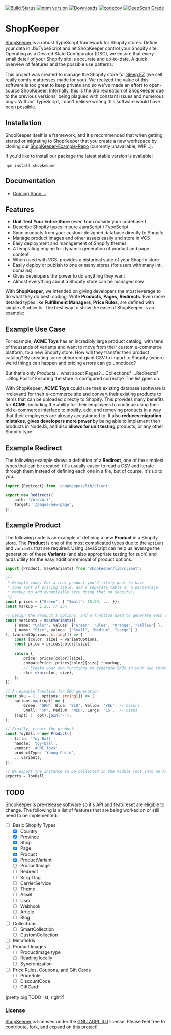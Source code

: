 [![Build Status](https://travis-ci.org/Sleep-EZ/ShopKeeper.svg?branch=master)](https://travis-ci.org/Sleep-EZ/ShopKeeper)
[![npm version](https://badge.fury.io/js/shopkeeper.svg)](https://www.npmjs.com/package/shopkeeper)
[![Downloads](https://img.shields.io/npm/dm/shopkeeper.svg)](https://www.npmjs.com/package/shopkeeper)
[![codecov](https://codecov.io/gh/Sleep-EZ/ShopKeeper/branch/develop/graph/badge.svg)](https://codecov.io/gh/Sleep-EZ/ShopKeeper)
[![DeepScan Grade](https://deepscan.io/api/projects/1775/branches/7608/badge/grade.svg)](https://deepscan.io/dashboard/#view=project&pid=1775&bid=7608)

# ShopKeeper 

[ShopKeeper](#) is a robust TypeScript framework for Shopify stores. Define your data in JS/TypeScript and let ShopKeeper control your Shopify site. Operating as a Desired State Configurator (DSC), we ensure that every small detail of your Shopify site is accurate and up-to-date. A quick overview of features and the possible use patterns:


This project was created to manage the Shopify store for [Sleep EZ](https://www.sleepez.com/?utm_campaign=GitHub-ShopKeeper&utm_medium=referral&utm_source=github.com) (we sell really comfy mattresses made for you). We realized the value of this software is too great to keep private and so we've made an effort to open-source ShopKepeer. Internally, this is the 3rd recreation of ShopKeeper due to the previous versions' being plagued with constant issues and numerous bugs. Without TypeScript, I don't believe writing this software would have been possible.

## Installation

ShopKeeper itself is a framework, and it's recommended that when getting started or migrating to ShopKeeper that you create a new workspace by cloning our [ShopKeeper-Example-Repo](#) (currently unavailable, WIP...). 

If you'd like to install our package the latest stable version is available:
```
npm install shopkeeper
```

## Documentation

* [Coming Soon....](#)


## Features

* **Unit Test Your Entire Store** (even from outside your codebase!)
* Describe Shopify types in pure JavaScript / TypeScript
* Sync products from your custom-designed database directly to Shopify
* Manage product images and other assets easily and store in VCS
* Easy deployment and management of Shopify themes
* A templating engine for dynamic generation of product and page content
* When used with VCS, provides a historical state of your Shopify store
* Easily deploy or publish to one or many stores (for users with many intl. domains)
* Gives developers the power to do anything they want
* Almost everything about a Shopify store can be managed now

With **ShopKeeper**, we intended on giving developers the most leverage to do what they do best: coding. Write **Products**, **Pages**, **Redirects**. Even more detailed types like **Fulfillment Managers**, **Price Rules**, are defined with simple JS objects. The best way to show the ease of ShopKeeper is an example:

## Example Use Case
For example, **ACME Toys** has an incredibly large product catalog, with tens of thousands of variants and want to move from their custom e-commerce platform, to a new Shopify store. How will they transfer their product catalog? By creating some abhorrent giant CSV to import to Shopify (where weird things can happen and pricing errors can go unnoticed?

But that's only *Products*... what about Pages? ...Collections? ...Redirects? ...Blog Posts? Ensuring the store is configured correctly? The list goes on.

With ShopKepeer, **ACME Toys** could use their existing database (software is irrelevant) for their e-commerce site and convert their existing products to items that can be uploaded directly to Shopify. This provides many benefits for **ACME**, including the ability for their employees to continue using their old e-commerce interface to modify, add, and removing products in a way that their employees are already accustomed to. It also **reduces migration mistakes**, **gives developers more power** by being able to implement their products in NodeJS, and also **allows for unit testing** products, or any other Shopify type. 

## Example Redirect
The following example shows a definition of a **Redirect**, one of the simplest types that can be created. (It's usually easier to read a CSV and iterate through them instead of defining each one in a file, but of course, it's up to you.

```typescript
import {Redirect} from 'shopkeeper/lib/client';

export new Redirect({
    path: '/old/url',
    target: '/pages/new-page',
});
```

## Example Product

The following code is an example of defining a new **Product** in a Shopify store. The **Product** is one of the most complicated types due to the `options` and `variants` that are required. Using JavaScript can help us leverage the generation of these **Variants** (and also appropriate testing for such) and adds utility for the easy addition/removal of product options. 

```typescript
import {Product, makeVariants} from 'shopkeeper/lib/client';

/**
 * Example code. For a real product you'd likely want to have
 * some sort of pricing table, and a separate table or a percentage
 * markup to add dynamically (try doing that on Shopify!)
 */
const prices = {"Green": { "Small": 15.99, ... }};
const markup = 1.25; // 25%

// Design the Product's options, and a function used to generate each variant
const variants = makeVariants([
    { name: "Color", values: ["Green", "Blue", "Orange", "Yellow"] },
    { name: "Size", values: ["Small", "Medium", "Large"] }
], (variantOptions: string[]) => {
    const [color, size] = variantOptions;
    const price = prices[color][size];
    
    return {
        price: prices[color][size],
        comparePrice: prices[color][size] * markup,
        // Create your own functions to generate SKUs in your own format!
        sku: sku(color, size),
    };
});

// An example function for SKU generation
const sku = (...options: string[]) => (
    options.map((opt) => {
        Green: 'GRN', Blue: 'BLU', Yellow: 'YEL', // Colors
        Small: 'SM', Medium: 'MED', Large: 'LG',  // Sizes
    }[opt] || opt).join('-');
);

// Finally, create the product.
const ToyBall = new Product({
    title: 'Toy Ball',
    handle: 'toy-ball',
    vendor: 'ACME Toys',
    productType: 'Young Child',
    ...variants,
});

// We export the instance to be collected in the module root into an Array
exports = ToyBall;
```

## TODO

ShopKeeper is pre-release software so it's API and featureset are eligible to change. The following is a list of features that are being worked on or still need to be implemented:

- [ ] Basic Shopify Types
    - [x] Country
    - [x] Province
    - [x] Shop
    - [x] Page
    - [x] Product
    - [x] ProductVariant
    - [ ] ProductImage
    - [ ] Redirect
    - [ ] ScriptTag
    - [ ] CarrierService
    - [ ] Theme
    - [ ] Asset
    - [ ] User
    - [ ] Webhook
    - [ ] Article
    - [ ] Blog
- [ ] Collections
    - [ ] SmartCollection
    - [ ] CustomCollection
- [ ] Metafields
- [ ] Product Images
    - [ ] ProductImage type
    - [ ] Reading locally
    - [ ] Syncronization
- [ ]  Price Rules, Coupons, and Gift Cards
    - [ ] PriceRule
    - [ ] DiscountCode
    - [ ] GiftCard

(pretty big TODO list, right?)


### License

[ShopKeeper](#) is licensed under the [GNU AGPL 3.0](LICENSE.txt) license. Please feel free to contribute, fork, and expand on this project!